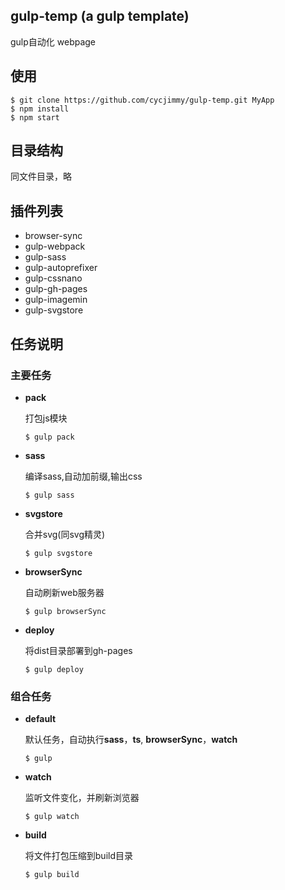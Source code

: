 ## gulp-temp (a gulp template)

gulp自动化 webpage

## 使用
```shell
$ git clone https://github.com/cycjimmy/gulp-temp.git MyApp
$ npm install
$ npm start
```

## 目录结构
同文件目录，略

## 插件列表
* browser-sync
* gulp-webpack
* gulp-sass
* gulp-autoprefixer
* gulp-cssnano
* gulp-gh-pages
* gulp-imagemin
* gulp-svgstore

## 任务说明
### 主要任务
* **pack**

    打包js模块
    ```shell
    $ gulp pack
    ```
    
* **sass**

    编译sass,自动加前缀,输出css
    ```shell
    $ gulp sass
    ```

* **svgstore**

    合并svg(同svg精灵)
    ```shell
    $ gulp svgstore
    ```
    
* **browserSync**

    自动刷新web服务器
    ```shell
    $ gulp browserSync
    ```

* **deploy**

    将dist目录部署到gh-pages
    ```shell
    $ gulp deploy
    ```

### 组合任务
* **default**

    默认任务，自动执行**sass**，**ts**, **browserSync**，**watch**
    ```shell
    $ gulp
    ```

* **watch**

    监听文件变化，并刷新浏览器
    ```shell
    $ gulp watch
    ```

* **build**

    将文件打包压缩到build目录
    ```shell
    $ gulp build
    ```    


